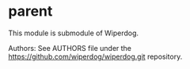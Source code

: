 parent
======
This module is submodule of Wiperdog.

Authors:
 See AUTHORS file under the https://github.com/wiperdog/wiperdog.git repository.
